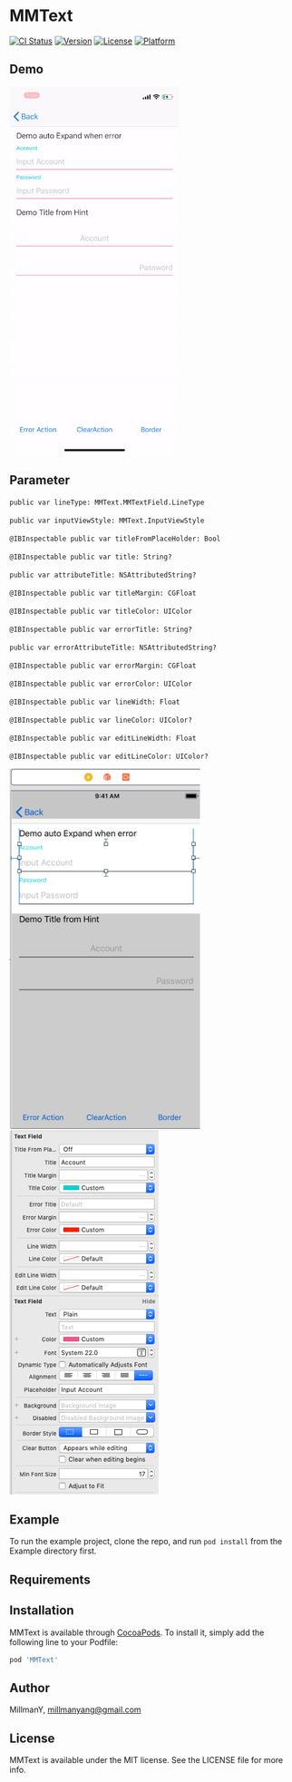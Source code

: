# MMText

[![CI Status](https://img.shields.io/travis/MillmanY/MMText.svg?style=flat)](https://travis-ci.org/MillmanY/MMText)
[![Version](https://img.shields.io/cocoapods/v/MMText.svg?style=flat)](https://cocoapods.org/pods/MMText)
[![License](https://img.shields.io/cocoapods/l/MMText.svg?style=flat)](https://cocoapods.org/pods/MMText)
[![Platform](https://img.shields.io/cocoapods/p/MMText.svg?style=flat)](https://cocoapods.org/pods/MMText)

## Demo

![demo0](https://github.com/MillmanY/MMText/blob/master/Demo/demo0.gif)

## Parameter

    public var lineType: MMText.MMTextField.LineType

    public var inputViewStyle: MMText.InputViewStyle

    @IBInspectable public var titleFromPlaceHolder: Bool

    @IBInspectable public var title: String?

    public var attributeTitle: NSAttributedString?

    @IBInspectable public var titleMargin: CGFloat

    @IBInspectable public var titleColor: UIColor

    @IBInspectable public var errorTitle: String?

    public var errorAttributeTitle: NSAttributedString?

    @IBInspectable public var errorMargin: CGFloat

    @IBInspectable public var errorColor: UIColor

    @IBInspectable public var lineWidth: Float

    @IBInspectable public var lineColor: UIColor?

    @IBInspectable public var editLineWidth: Float

    @IBInspectable public var editLineColor: UIColor?

![demo1](https://github.com/MillmanY/MMText/blob/master/Demo/demo1.png)
![demo2](https://github.com/MillmanY/MMText/blob/master/Demo/demo2.png)


## Example

To run the example project, clone the repo, and run `pod install` from the Example directory first.

## Requirements

## Installation

MMText is available through [CocoaPods](https://cocoapods.org). To install
it, simply add the following line to your Podfile:

```ruby
pod 'MMText'
```

## Author

MillmanY, millmanyang@gmail.com

## License

MMText is available under the MIT license. See the LICENSE file for more info.
